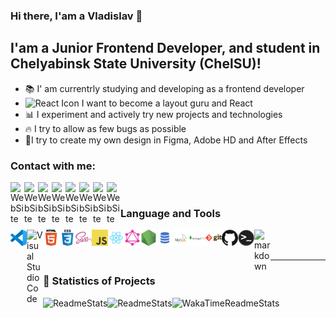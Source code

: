 ### Hi there, I'am a Vladislav 👋

## I'am a Junior Frontend Developer, and student in Chelyabinsk State University (ChelSU)!
-  📚  I' am currentrly studying and developing as a frontend developer
-   <img width="22px" height="22px" alt="React Icon" src="https://raw.githubusercontent.com/satonin12/productList/master/public/logo192.png?token=AF6CDJURUZN2HJYZQGFUQOTBF5BB6"/> I want to become a layout guru and React
-  📊 I experiment and actively try new projects and technologies
-  🔥 I try to allow as few bugs as possible
-  🎨I try to create my own design in Figma, Adobe HD and After Effects

### Contact with me:

[<img align="left" alt="WebSite" width="22px" src="https://cdn.jsdelivr.net/npm/simple-icons@v3/icons/firefox.svg" />][website]
[<img align="left" alt="WebSite" width="22px" src="https://cdn.jsdelivr.net/npm/simple-icons@v3/icons/telegram.svg" />][telegram]
[<img align="left" alt="WebSite" width="22px" src="https://cdn.jsdelivr.net/npm/simple-icons@v3/icons/github.svg" />][github]
[<img align="left" alt="WebSite" width="22px" src="https://cdn.jsdelivr.net/npm/simple-icons@v3/icons/vk.svg" />][vk]
[<img align="left" alt="WebSite" width="22px" src="https://cdn.jsdelivr.net/npm/simple-icons@v3/icons/instagram.svg" />][Instagram]
[<img align="left" alt="WebSite" width="22px" src="https://cdn.jsdelivr.net/npm/simple-icons@v3/icons/gmail.svg" />][gmail]
[<img align="left" alt="WebSite" width="22px" src="https://i.hh.ru/logos/svg/hh.ru__min_.svg?v=11032019" />][hh]
[<img align="left" alt="WebSite" width="22px" src="https://cdn.jsdelivr.net/npm/simple-icons@v3/icons/linkedin.svg" />][LinkedIn]

<br/>

### Language and Tools

<img align="left" alt="Visual Studio Code" width="26px" src="https://raw.githubusercontent.com/github/explore/80688e429a7d4ef2fca1e82350fe8e3517d3494d/topics/visual-studio-code/visual-studio-code.png" />

<img align="left" alt="Visual Studio Code" width="26px" src="https://cdn.jsdelivr.net/npm/simple-icons@3.13.0/icons/webstorm.svg" />

<img align="left" alt="HTML5" width="26px" src="https://raw.githubusercontent.com/github/explore/80688e429a7d4ef2fca1e82350fe8e3517d3494d/topics/html/html.png" />

<img align="left" alt="CSS3" width="26px" src="https://raw.githubusercontent.com/github/explore/80688e429a7d4ef2fca1e82350fe8e3517d3494d/topics/css/css.png" />

<img align="left" alt="Sass" width="26px" src="https://raw.githubusercontent.com/github/explore/80688e429a7d4ef2fca1e82350fe8e3517d3494d/topics/sass/sass.png" />

<img align="left" alt="JavaScript" width="26px" src="https://raw.githubusercontent.com/github/explore/80688e429a7d4ef2fca1e82350fe8e3517d3494d/topics/javascript/javascript.png" />

<img align="left" alt="React" width="26px" src="https://raw.githubusercontent.com/github/explore/80688e429a7d4ef2fca1e82350fe8e3517d3494d/topics/react/react.png" />

<img align="left" alt="GraphQL" width="26px" src="https://raw.githubusercontent.com/github/explore/80688e429a7d4ef2fca1e82350fe8e3517d3494d/topics/graphql/graphql.png" />

<img align="left" alt="Node.js" width="26px" src="https://raw.githubusercontent.com/github/explore/80688e429a7d4ef2fca1e82350fe8e3517d3494d/topics/nodejs/nodejs.png" />

<img align="left" alt="SQL" width="26px" src="https://raw.githubusercontent.com/github/explore/80688e429a7d4ef2fca1e82350fe8e3517d3494d/topics/sql/sql.png" />

<img align="left" alt="MySQL" width="26px" src="https://raw.githubusercontent.com/github/explore/80688e429a7d4ef2fca1e82350fe8e3517d3494d/topics/mysql/mysql.png" />

<img align="left" alt="MongoDB" width="26px" src="https://raw.githubusercontent.com/github/explore/80688e429a7d4ef2fca1e82350fe8e3517d3494d/topics/mongodb/mongodb.png" />

<img align="left" alt="Git" width="26px" src="https://raw.githubusercontent.com/github/explore/80688e429a7d4ef2fca1e82350fe8e3517d3494d/topics/git/git.png" />

<img align="left" alt="GitHub" width="26px" src="https://raw.githubusercontent.com/github/explore/78df643247d429f6cc873026c0622819ad797942/topics/github/github.png" />

<img align="left" alt="Terminal" width="26px" src="https://raw.githubusercontent.com/github/explore/80688e429a7d4ef2fca1e82350fe8e3517d3494d/topics/terminal/terminal.png" />

<img align="left" alt="markdown" width="26px" src="https://cdn.jsdelivr.net/npm/simple-icons@3.13.0/icons/markdown.svg" />

</br>
</br>

---

### 🎨 Statistics of Projects

<img align="left" alt="ReadmeStats" src="https://github-readme-stats.vercel.app/api?username=satonin12&show_icons=true&count_private=true&theme=buefy&include_all_commits=true&custom_title=vsatonin stats"/>

<img align="left" alt="ReadmeStats" src="https://github-readme-stats.vercel.app/api/top-langs/?username=satonin12&langs_count=7"/>

<img align="left" alt="WakaTimeReadmeStats" src="https://github-readme-stats.vercel.app/api/wakatime?username=@vsatonin&theme=dark&layout=compact&range=last_7_days&theme=dark"/>


[website]: https://vk.com/x102am
[telegram]: https://t.me/vsatonin
[twitter]: https://twitter.com/vsatonin
[gmail]: mailto:vlad.satonin74@gmail.com
[instagram]: https://www.instagram.com/vsatonin/
[linkedin]: https://vk.com/x102am
[github]: https://github.com/satonin12
[hh]: https://chelyabinsk.hh.ru/resume/e87f0057ff034ef8b50039ed1f476e626f3562
[vk]: https://vk.com/x102am
